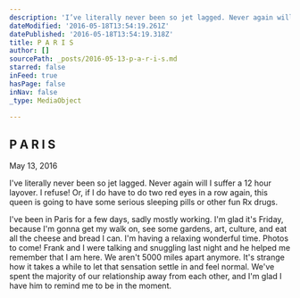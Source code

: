 ```yaml
---
description: 'I’ve literally never been so jet lagged. Never again will I suffer a 12 hour layover. I refuse! Or, if I do have to do two red eyes in a row again, this queen is going to have some serious sleeping pills or other fun Rx drugs. '
dateModified: '2016-05-18T13:54:19.261Z'
datePublished: '2016-05-18T13:54:19.318Z'
title: P A R I S
author: []
sourcePath: _posts/2016-05-13-p-a-r-i-s.md
starred: false
inFeed: true
hasPage: false
inNav: false
_type: MediaObject

---
```

<article style=""><h1>P A R I S</h1><p>May 13, 2016</p></article>

I've literally never been so jet lagged. Never again will I suffer a 12 hour layover. I refuse! Or, if I do have to do two red eyes in a row again, this queen is going to have some serious sleeping pills or other fun Rx drugs. 

I've been in Paris for a few days, sadly mostly working. I'm glad it's Friday, because I'm gonna get my walk on, see some gardens, art, culture, and eat all the cheese and bread I can. I'm having a relaxing wonderful time. Photos to come! Frank and I were talking and snuggling last night and he helped me remember that I am here. We aren't 5000 miles apart anymore. It's strange how it takes a while to let that sensation settle in and feel normal. We've spent the majority of our relationship away from each other, and I'm glad I have him to remind me to be in the moment.